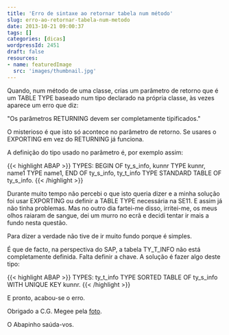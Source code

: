 ```yaml
---
title: 'Erro de sintaxe ao retornar tabela num método'
slug: erro-ao-retornar-tabela-num-metodo
date: 2013-10-21 09:00:37
tags: []
categories: [dicas]
wordpressId: 2451
draft: false
resources:
- name: featuredImage
  src: 'images/thumbnail.jpg'
---
```

Quando, num método de uma classe, crias um parâmetro de retorno que é um TABLE TYPE baseado num tipo declarado na própria classe, às vezes aparece um erro que diz:

"Os parâmetros RETURNING devem ser completamente tipificados."

<!--more-->

O misterioso é que isto só acontece no parâmetro de retorno. Se usares o EXPORTING em vez do RETURNING já funciona.

A definição do tipo usado no parâmetro é, por exemplo assim:


{{< highlight ABAP >}}
 TYPES: BEGIN OF ty_s_info,
           kunnr TYPE kunnr,
           name1 TYPE name1,
         END OF ty_s_info,
         ty_t_info TYPE STANDARD TABLE OF ty_s_info.
{{< /highlight >}}

Durante muito tempo não percebi o que isto queria dizer e a minha solução foi usar EXPORTING ou definir a TABLE TYPE necessária na SE11. E assim já não tinha problemas. Mas no outro dia fartei-me disso, irritei-me, os meus olhos raiaram de sangue, dei um murro no ecrã e decidi tentar ir mais a fundo nesta questão.

Para dizer a verdade não tive de ir muito fundo porque é simples.

É que de facto, na perspectiva do SAP, a tabela TY_T_INFO não está completamente definida. Falta definir a chave. A solução é fazer algo deste tipo:


{{< highlight ABAP >}}
TYPES: ty_t_info TYPE SORTED TABLE OF ty_s_info WITH UNIQUE KEY kunnr.
{{< /highlight >}}

E pronto, acabou-se o erro.

Obrigado a C.G. Megee pela [foto][1].

O Abapinho saúda-vos.

   [1]: https://www.flickr.com/photos/88441986@N06/8075257531/in/photostream/
